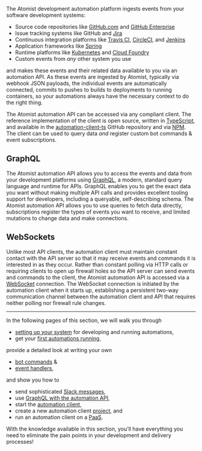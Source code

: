 The Atomist development automation platform ingests events from your
software development systems:

-   Source code repositories like [GitHub.com][gh]
    and [GitHub Enterprise][ghe]
-   Issue tracking systems like GitHub and [Jira][jira]
-   Continuous integration platforms
    like [Travis CI][travis], [CircleCI][circle],
    and [Jenkins][jenkins]
-   Application frameworks like [Spring][spring]
-   Runtime platforms like [Kubernetes][k8] and [Cloud Foundry][cf]
-   Custom events from _any_ other system you use

and makes these events and their related data available to you via an
automation API.  As these events are ingested by Atomist, typically
via webhook JSON payloads, the individual events are automatically
connected, commits to pushes to builds to deployments to running
containers, so your automations always have the necessary context to
do the right thing.

The Atomist automation API can be accessed via any compliant client.
The reference implementation of the client is open source, written
in [TypeScript][ts], and available in
the [automation-client-ts][client] GitHub repository and
via [NPM][aac].  The client can be used to query data _and_ register
custom bot commands & event subscriptions.

[gh]: https://github.com (GitHub.com)
[ghe]: https://enterprise.github.com/home (GitHub Enterprise)
[jira]: https://www.atlassian.com/software/jira (Jira)
[travis]: https://travis-ci.org (Travis CI)
[circle]: https://circleci.com (CircleCI)
[jenkins]: https://jenkins.io/ (Jenkins)
[spring]: https://spring.io/ (Spring)
[k8]: https://kubernetes.io/ (Kubernetes)
[cf]: https://www.cloudfoundry.org/ (Cloud Foundry)
[ts]: https://www.typescriptlang.org/ (TypeScript)
[client]: https://github.com/atomist/automation-client-ts (Atomist Automation Client - TypeScript)
[aac]: https://www.npmjs.com/package/@atomist/automation-client (Atomist Automation Client Node Module)

## GraphQL

The Atomist automation API allows you to access the events and data
from your development platforms using [GraphQL][graphql], a modern,
standard query language and runtime for APIs.  GraphQL enables you to
get the exact data you want without making multiple API calls and
provides excellent tooling support for developers, including a
queryable, self-describing schema.  The Atomist automation API allows
you to use queries to fetch data directly, subscriptions register the
types of events you want to receive, and limited mutations to change
data and make connections.

[graphql]: http://graphql.org/ (GraphQL)

## WebSockets

Unlike most API clients, the automation client must maintain constant
contact with the API server so that it may receive events and commands
it is interested in as they occur.  Rather than constant polling via
HTTP calls or requiring clients to open up firewall holes so the API
server can send events and commands to the client, the Atomist
automation API is accessed via a [WebSocket][websocket] connection.
The WebSocket connection is initiated by the automation client when it
starts up, establishing a persistent two-way communication channel
between the automation client and API that requires neither polling
nor firewall rule changes.

[websocket]: https://en.wikipedia.org/wiki/WebSocket (WebSocket)

---

In the following pages of this section, we will walk you
through

-   [setting up your system][prereq] for developing and running
    automations,
-   get your [first automations running][quick],

provide a detailed look at writing your own

-   [bot commands][command] &
-   [event handlers][event],

and show you how to

-   send sophisticated [Slack messages][slack],
-   use [GraphQL with the automation API][graphql-api],
-   start the [automation client][client],
-   create a new automation client [project][], and
-   run an automation client on a [PaaS][paas].

With the knowledge available in this section, you'll have everything
you need to eliminate the pain points in your development and delivery
processes!

[prereq]: prerequisites.md (Atomist Automation Prerequisites)
[quick]: quick-start.md (Atomist Automation Quick Start)
[command]: commands.md (Atomist AUtomation Command Handlers)
[event]: events.md (Atomist Automation Event Handlers)
[slack]: slack.md (Atomist Automation Slack Messages)
[graphql-api]: graphql.md (Atomist Automation GraphQL)
[client]: client.md (Atomist Automation Client)
[project]: project.md (Atomist Automation Client Project)
[paas]: paas.md (Atomiat Automation Client on PaaS)
